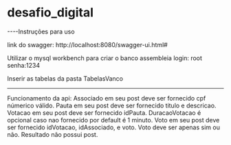 # desafio_digital
----Instruções para uso

link do swagger: http://localhost:8080/swagger-ui.html#

Utilizar o mysql workbench para criar o banco
assembleia
login: root
senha:1234

Inserir as tabelas da pasta TabelasVanco

----------------------------------------------------------------
Funcionamento da api:
Associado em seu post deve ser fornecido cpf númerico válido.
Pauta em seu post deve ser fornecido titulo e descricao.
Votacao em seu post deve ser fornecido idPauta. DuracaoVotacao é opcional caso nao fornecido por default é 1 minuto.
Voto em seu post deve ser fornecido idVotacao, idAssociado, e voto. Voto deve ser apenas sim ou não.
Resultado não possui post.


